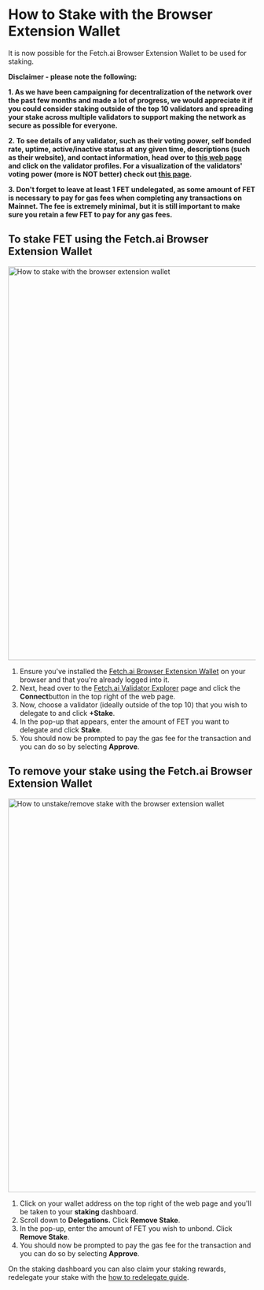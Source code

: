 
# How to Stake with the Browser Extension Wallet

It is now possible for the Fetch.ai Browser Extension Wallet to be used for staking.

**Disclaimer - please note the following:**

**1. As we have been campaigning for decentralization of the network over the past few months and made a lot of progress, we would appreciate it if you could consider staking outside of the top 10 validators and spreading your stake across multiple validators to support making the network as secure as possible for everyone.**

**2. To see details of any validator, such as their voting power, self bonded rate, uptime, active/inactive status at any given time, descriptions (such as their website), and contact information, head over to [this web page](https://bit.ly/32fv1d9) and click on the validator profiles. For a visualization of the validators' voting power (more is NOT better) check out [this page](https://bit.ly/3CGe889).**

**3. Don't forget to leave at least 1 FET undelegated, as some amount of FET is necessary to pay for gas fees when completing any transactions on Mainnet. The fee is extremely minimal, but it is still important to make sure you retain a few FET to pay for any gas fees.**

## To stake FET using the Fetch.ai Browser Extension Wallet

<img src="../../images/staking_browser_extension_wallet.png" alt="How to stake with the browser extension wallet" class="center" style="display: block; margin-left: auto; margin-right: auto;width:800px;">

1. Ensure you've installed the [Fetch.ai Browser Extension Wallet](https://bit.ly/3CuiHSO) on your browser and that you're already logged into it.
2. Next, head over to the [Fetch.ai Validator Explorer](https://bit.ly/3CuYXP1) page and click the **Connect**button in the top right of the web page.
3. Now, choose a validator (ideally outside of the top 10) that you wish to delegate to and click **+Stake**.
4. In the pop-up that appears, enter the amount of FET you want to delegate and click **Stake**.
5. You should now be prompted to pay the gas fee for the transaction and you can do so by selecting **Approve**.

## To remove your stake using the Fetch.ai Browser Extension Wallet

<img src="../../images/unstake_browser_extension_wallet.png" alt="How to unstake/remove stake with the browser extension wallet" class="center" style="display: block; margin-left: auto; margin-right: auto;width:800px;">

1. Click on your wallet address on the top right of the web page and you'll be taken to your **staking** dashboard.
2. Scroll down to **Delegations.**
  Click **Remove Stake**.
3. In the pop-up, enter the amount of FET you wish to unbond.
  Click **Remove Stake**.
4. You should now be prompted to pay the gas fee for the transaction and you can do so by selecting **Approve**.

On the staking dashboard you can also claim your staking rewards, redelegate your stake with the [how to redelegate guide](./redelegate-for-decentralization.md).
